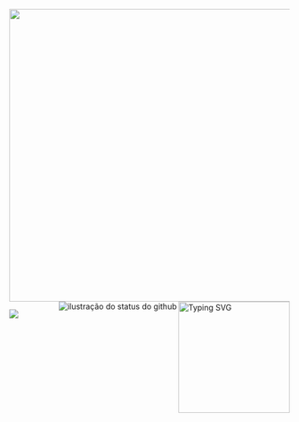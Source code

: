 
                                          
<img height="526" src="https://i.imgur.com/yDNdkdJ.png"/><a href="https://git.io/typing-svg"><img src="https://readme-typing-svg.herokuapp.com?font=Pixelify+Sans&pause=500&color=ED7599&random=false&width=435&lines=analysis+and+development+student+(%CB%B5+%E2%80%A2%CC%80+%E1%B4%97+%E2%80%A2%CC%81+%CB%B5+)+%E2%9C%A7+;currently+focusing+on+the+area+of+%E2%80%8B%E2%80%8Bsoftware+development" alt="Typing SVG" align="right" width="200" /></a><img src="https://github-readme-stats.vercel.app/api/top-langs/?username=ericasousaa&layout=compact&show_icons=true&title_color=FFFFFF&text_color=FFFFFF&icon_color=660033&bg_color=000000&cache_seconds=2300" alt="ilustração do status do github" align="right"/> 


 [![](https://img.shields.io/badge/-linkedin-0073B1?style=flat-square)](http://linkedin.com/in/ericasousaa) 
